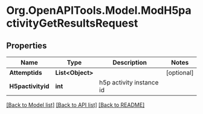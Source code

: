# Org.OpenAPITools.Model.ModH5pactivityGetResultsRequest

## Properties

Name | Type | Description | Notes
------------ | ------------- | ------------- | -------------
**Attemptids** | **List&lt;Object&gt;** |  | [optional] 
**H5pactivityid** | **int** | h5p activity instance id | 

[[Back to Model list]](../README.md#documentation-for-models) [[Back to API list]](../README.md#documentation-for-api-endpoints) [[Back to README]](../README.md)

